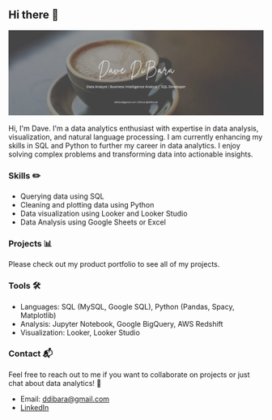 ## Hi there 👋

![Banner](https://github.com/ddibara5/ddibara5/blob/main/Coffee%20Speaks.png)

Hi, I'm Dave. I'm a data analytics enthusiast with expertise in data analysis, visualization, and natural language processing. I am currently enhancing my skills in SQL and Python to further my career in data analytics. I enjoy solving complex problems and transforming data into actionable insights. 

### Skills ✏️
- Querying data using SQL
- Cleaning and plotting data using Python
- Data visualization using Looker and Looker Studio
- Data Analysis using Google Sheets or Excel

### Projects :bar_chart:
Please check out my product portfolio to see all of my projects.

### Tools :hammer_and_wrench:
- Languages: SQL (MySQL, Google SQL), Python (Pandas, Spacy, Matplotlib)
- Analysis: Jupyter Notebook, Google BigQuery, AWS Redshift
- Visualization: Looker, Looker Studio

### Contact :mailbox_with_mail:
Feel free to reach out to me if you want to collaborate on projects or just chat about data analytics! 🤝
- Email: ddibara@gmail.com
- [LinkedIn](https://www.linkedin.com/in/david-dibara-75461090/)
